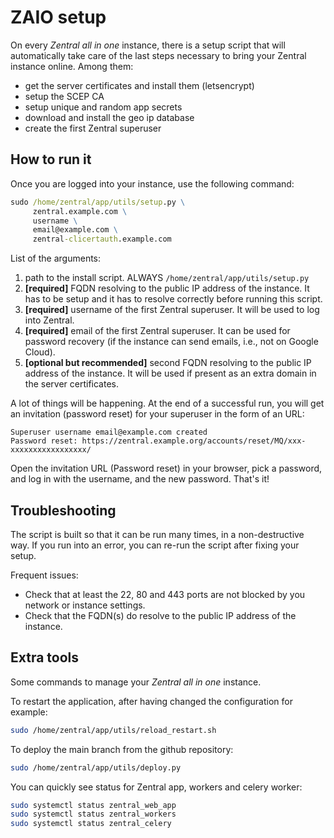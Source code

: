 # ZAIO setup

On every _Zentral all in one_ instance, there is a setup script that will automatically take care of the last steps necessary to bring your Zentral instance online. Among them:

* get the server certificates and install them (letsencrypt)
* setup the SCEP CA
* setup unique and random app secrets
* download and install the geo ip database
* create the first Zentral superuser

## How to run it

Once you are logged into your instance, use the following command:

```cmd
sudo /home/zentral/app/utils/setup.py \
     zentral.example.com \
     username \
     email@example.com \
     zentral-clicertauth.example.com
```

List of the arguments:

1. path to the install script. ALWAYS `/home/zentral/app/utils/setup.py`
2. **[required]** FQDN resolving to the public IP address of the instance. It has to be setup and it has to resolve correctly before running this script.
3. **[required]** username of the first Zentral superuser. It will be used to log into Zentral.
4. **[required]** email of the first Zentral superuser. It can be used for password recovery (if the instance can send emails, i.e., not on Google Cloud).
5. **[optional but recommended]** second FQDN resolving to the public IP address of the instance. It will be used if present as an extra domain in the server certificates.

A lot of things will be happening. At the end of a successful run, you will get an invitation (password reset) for your superuser in the form of an URL:

```
Superuser username email@example.com created
Password reset: https://zentral.example.org/accounts/reset/MQ/xxx-xxxxxxxxxxxxxxxxx/
```

Open the invitation URL (Password reset) in your browser, pick a password, and log in with the username, and the new password. That's it!

## Troubleshooting

The script is built so that it can be run many times, in a non-destructive way. If you run into an error, you can re-run the script after fixing your setup.

Frequent issues:

* Check that at least the 22, 80 and 443 ports are not blocked by you network or instance settings.
* Check that the FQDN(s) do resolve to the public IP address of the instance.

## Extra tools

Some commands to manage your _Zentral all in one_ instance.


To restart the application, after having changed the configuration for example:

```bash
sudo /home/zentral/app/utils/reload_restart.sh
```

To deploy the main branch from the github repository:

```bash
sudo /home/zentral/app/utils/deploy.py
```

You can quickly see status for Zentral app, workers and celery worker:

```bash
sudo systemctl status zentral_web_app
sudo systemctl status zentral_workers
sudo systemctl status zentral_celery
```
